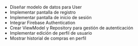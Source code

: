 - Diseñar modelo de datos para User
- Implementar pantalla de registro
- Implementar pantalla de inicio de sesión
- Integrar Firebase Authentication
- Crear ViewModel y Repository para gestión de autenticación
- Implementar edición de perfil de usuario
- Mostrar historial de compras en perfil